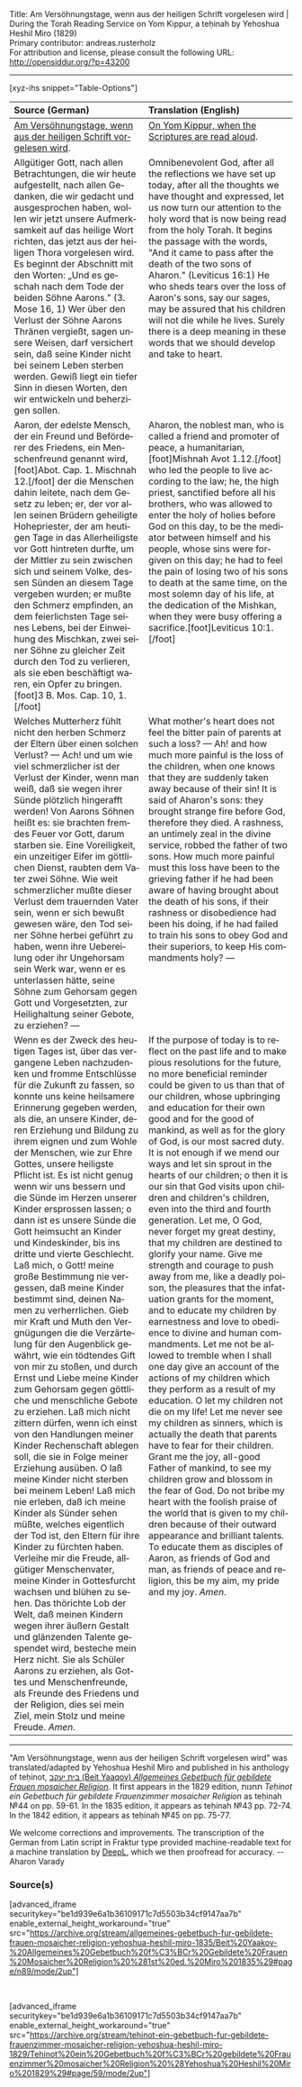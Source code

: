 <html>
<head></head>
<body>
Title: Am Versöhnungstage, wenn aus der heiligen Schrift vorgelesen wird | During the Torah Reading Service on Yom Kippur, a teḥinah by Yehoshua Heshil Miro (1829)<br />
Primary contributor: andreas.rusterholz<br />
For attribution and license, please consult the following URL: <a href="http://opensiddur.org/?p=43200">http://opensiddur.org/?p=43200</a>
<p />
<hr />

[xyz-ihs snippet="Table-Options"]<table style="margin-left: auto; margin-right: auto;" class="draggable">
<thead><tr><th id="x" style="text-align: left;">Source (German)</th><th style="text-align: left;">Translation (English)</th></tr></thead>
<tbody>
<tr><td style="vertical-align:top;">
<div class="german" lang="de">
<u>Am Versöhnungstage, wenn aus der heiligen Schrift vorgelesen wird</u>.
</div></td>

<td style="vertical-align:top;">
<div class="english" lang="en">
<u>On Yom Kippur, when the Scriptures are read aloud</u>.
</div></td></tr>


<tr><td style="vertical-align:top;">
<div class="german" lang="de">
Allgütiger Gott, nach allen Betrachtungen, die wir heute aufgestellt, nach allen Gedanken, die wir gedacht und ausgesprochen haben, wollen wir jetzt unsere Aufmerksamkeit auf das heilige Wort richten, das jetzt aus der heiligen Thora vorgelesen wird. Es beginnt der Abschnitt mit den Worten: „Und es geschah nach dem Tode der beiden Söhne Aarons.” <span class="citation">(3. Mose 16, 1)</span> Wer über den Verlust der Söhne Aarons Thränen vergießt, sagen unsere Weisen, darf versichert sein, daß seine Kinder nicht bei seinem Leben sterben werden. Gewiß liegt ein tiefer Sinn in diesen Worten, den wir entwickeln und beherzigen sollen.
</div></td>

<td style="vertical-align:top;">
<div class="english" lang="en">
Omnibenevolent God, after all the reflections we have set up today, after all the thoughts we have thought and expressed, let us now turn our attention to the holy word that is now being read from the holy Torah. It begins the passage with the words, "And it came to pass after the death of the two sons of Aharon." <span class="citation">(Leviticus 16:1)</span> He who sheds tears over the loss of Aaron's sons, say our sages, may be assured that his children will not die while he lives. Surely there is a deep meaning in these words that we should develop and take to heart.
</div></td></tr>


<tr><td style="vertical-align:top;">
<div class="german" lang="de">
Aaron, der edelste Mensch, der ein Freund und Beförderer des Friedens, ein Menschenfreund genannt wird,[foot]Abot. Cap. 1. Mischnah 12.[/foot] der die Menschen dahin leitete, nach dem Gesetz zu leben; er, der vor allen seinen Brüdern geheiligte Hohepriester, der am heutigen Tage in das Allerheiligste vor Gott hintreten durfte, um der Mittler zu sein zwischen sich und seinem Volke, dessen Sünden an diesem Tage vergeben wurden; er mußte den Schmerz empfinden, an dem feierlichsten Tage seines Lebens, bei der Einweihung des Mischkan, zwei seiner Söhne zu gleicher Zeit durch den Tod zu verlieren, als sie eben beschäftigt waren, ein Opfer zu bringen.[foot]3 B. Mos. Cap. 10, 1.[/foot]
</div></td>

<td style="vertical-align:top;">
<div class="english" lang="en">
Aharon, the noblest man, who is called a friend and promoter of peace, a humanitarian,[foot]Mishnah Avot 1.12.[/foot] who led the people to live according to the law; he, the high priest, sanctified before all his brothers, who was allowed to enter the holy of holies before God on this day, to be the mediator between himself and his people, whose sins were forgiven on this day; he had to feel the pain of losing two of his sons to death at the same time, on the most solemn day of his life, at the dedication of the Mishkan, when they were busy offering a sacrifice.[foot]Leviticus 10:1.[/foot]

</div></td></tr>


<tr><td style="vertical-align:top;">
<div class="german" lang="de">
Welches Mutterherz fühlt nicht den herben Schmerz der Eltern über einen solchen Verlust? — Ach! und um wie viel schmerzlicher ist der Verlust der Kinder, wenn man weiß, daß sie wegen ihrer Sünde plötzlich hingerafft werden! Von Aarons Söhnen heißt es: sie brachten fremdes Feuer vor Gott, darum starben sie. Eine Voreiligkeit, ein unzeitiger Eifer im göttlichen Dienst, raubten dem Vater zwei Söhne. Wie weit schmerzlicher mußte dieser Verlust dem trauernden Vater sein, wenn er sich bewußt gewesen wäre, den Tod seiner Söhne herbei geführt zu haben, wenn ihre Uebereilung oder ihr Ungehorsam sein Werk war, wenn er es unterlassen hätte, seine Söhne zum Gehorsam gegen Gott und Vorgesetzten, zur Heilighaltung seiner Gebote, zu erziehen? —
</div></td>

<td style="vertical-align:top;">
<div class="english" lang="en">
What mother's heart does not feel the bitter pain of parents at such a loss? — Ah! and how much more painful is the loss of the children, when one knows that they are suddenly taken away because of their sin! It is said of Aharon's sons: they brought strange fire before God, therefore they died. A rashness, an untimely zeal in the divine service, robbed the father of two sons. How much more painful must this loss have been to the grieving father if he had been aware of having brought about the death of his sons, if their rashness or disobedience had been his doing, if he had failed to train his sons to obey God and their superiors, to keep His commandments holy? —
</div></td></tr>


<tr><td style="vertical-align:top;">
<div class="german" lang="de">
Wenn es der Zweck des heutigen Tages ist, über das vergangene Leben nachzudenken und fromme Entschlüsse für die Zukunft zu fassen, so konnte uns keine heilsamere Erinnerung gegeben werden, als die, an unsere Kinder, deren Erziehung und Bildung zu ihrem eignen und zum Wohle der Menschen, wie zur Ehre Gottes, unsere heiligste Pflicht ist. Es ist nicht genug wenn wir uns bessern und die Sünde im Herzen unserer Kinder ersprossen lassen; o dann ist es unsere Sünde die Gott heimsucht an Kinder und Kindeskinder, bis ins dritte und vierte Geschlecht. Laß mich, o Gott! meine große Bestimmung nie vergessen, daß meine Kinder bestimmt sind, deinen Namen zu verherrlichen. Gieb mir Kraft und Muth den Vergnügungen die die Verzärtelung für den Augenblick gewährt, wie ein tödtendes Gift von mir zu stoßen, und durch Ernst und Liebe meine Kinder zum Gehorsam gegen göttliche und menschliche Gebote zu erziehen. Laß mich nicht zittern dürfen, wenn ich einst von den Handlungen meiner Kinder Rechenschaft ablegen soll, die sie in Folge meiner Erziehung ausüben. O laß meine Kinder nicht sterben bei meinem Leben! Laß mich nie erleben, daß ich meine Kinder als Sünder sehen müßte, welches eigentlich der Tod ist, den Eltern für ihre Kinder zu fürchten haben. Verleihe mir die Freude, allgütiger Menschenvater, meine Kinder in Gottesfurcht wachsen und blühen zu sehen. Das thörichte Lob der Welt, daß meinen Kindern wegen ihrer äußern Gestalt und glänzenden Talente gespendet wird, besteche mein Herz nicht. Sie als Schüler Aarons zu erziehen, als Gottes und Menschenfreunde, als Freunde des Friedens und der Religion, dies sei mein Ziel, mein Stolz und meine Freude. <em>Amen</em>.
</div></td>

<td style="vertical-align:top;">
<div class="english" lang="en">
If the purpose of today is to reflect on the past life and to make pious resolutions for the future, no more beneficial reminder could be given to us than that of our children, whose upbringing and education for their own good and for the good of mankind, as well as for the glory of God, is our most sacred duty. It is not enough if we mend our ways and let sin sprout in the hearts of our children; o then it is our sin that God visits upon children and children's children, even into the third and fourth generation. Let me, O God, never forget my great destiny, that my children are destined to glorify your name. Give me strength and courage to push away from me, like a deadly poison, the pleasures that the infatuation grants for the moment, and to educate my children by earnestness and love to obedience to divine and human commandments. Let me not be allowed to tremble when I shall one day give an account of the actions of my children which they perform as a result of my education. O let my children not die on my life! Let me never see my children as sinners, which is actually the death that parents have to fear for their children. Grant me the joy, all-good Father of mankind, to see my children grow and blossom in the fear of God. Do not bribe my heart with the foolish praise of the world that is given to my children because of their outward appearance and brilliant talents. To educate them as disciples of Aaron, as friends of God and man, as friends of peace and religion, this be my aim, my pride and my joy. <em>Amen</em>.
</div></td></tr>
</tbody></table>

<hr />

"Am Versöhnungstage, wenn aus der heiligen Schrift vorgelesen wird" was translated/adapted by Yehoshua Heshil Miro and published in his anthology of teḥinot, <a href="/?p=41365">בית יעקב (Beit Yaaqov) <em>Allgemeines Gebetbuch für gebildete Frauen mosaicher Religion</em></a>. It first appears in the 1829 edition, תחנות <em>Teḥinot ein Gebetbuch für gebildete Frauenzimmer mosaicher Religion</em> as teḥinah №44 on pp. 59-61. In the 1835 edition, it appears as teḥinah №43 pp. 72-74. In the 1842 edition, it appears as teḥinah №45 on pp. 75-77.

We welcome corrections and improvements. The transcription of the German from Latin script in Fraktur type provided machine-readable text for a machine translation by <a href="https://www.deepl.com/en/translator">DeepL</a>, which we then proofread for accuracy. --Aharon Varady
 

<h3>Source(s)</h3>

[advanced_iframe securitykey="be1d939e6a1b36109171c7d5503b34cf9147aa7b" enable_external_height_workaround="true" src="https://archive.org/stream/allgemeines-gebetbuch-fur-gebildete-frauen-mosaicher-religion-yehoshua-heshil-miro-1835/Beit%20Yaakov-%20Allgemeines%20Gebetbuch%20f%C3%BCr%20Gebildete%20Frauen%20Mosaicher%20Religion%20%281st%20ed.%20Miro%201835%29#page/n89/mode/2up"]
 
&nbsp;

[advanced_iframe securitykey="be1d939e6a1b36109171c7d5503b34cf9147aa7b" enable_external_height_workaround="true" src="https://archive.org/stream/tehinot-ein-gebetbuch-fur-gebildete-frauenzimmer-mosaicher-religion-yehoshua-heshil-miro-1829/Tehinot%20ein%20Gebetbuch%20f%C3%BCr%20gebildete%20Frauenzimmer%20mosaicher%20Religion%20%28Yehoshua%20Heshil%20Miro%201829%29#page/59/mode/2up"]

&nbsp;
</body>
</html>